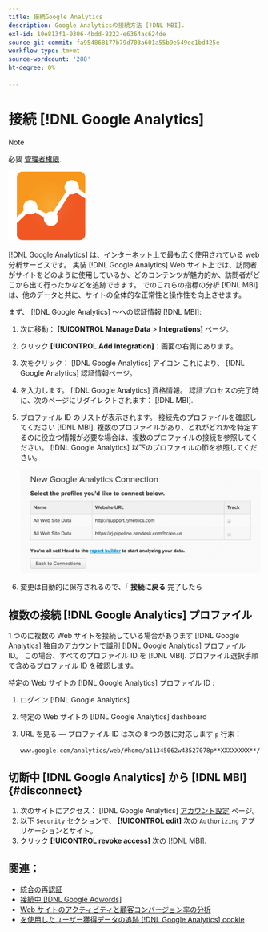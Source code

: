 ```yaml
---
title: 接続Google Analytics
description: Google Analyticsの接続方法 [!DNL MBI].
exl-id: 10e813f1-0306-4bdd-8222-e6364ac624de
source-git-commit: fa954868177b79d703a601a55b9e549ec1bd425e
workflow-type: tm+mt
source-wordcount: '288'
ht-degree: 0%

---
```


# 接続 [!DNL Google Analytics]

>[!NOTE]
>
>必要 [管理者権限](../../../administrator/user-management/user-management.md).

![](../../../assets/google-analytics-logo.png)

[!DNL Google Analytics] は、インターネット上で最も広く使用されている web 分析サービスです。 実装 [!DNL Google Analytics] Web サイト上では、訪問者がサイトをどのように使用しているか、どのコンテンツが魅力的か、訪問者がどこから出て行ったかなどを追跡できます。 でのこれらの指標の分析 [!DNL MBI]は、他のデータと共に、サイトの全体的な正常性と操作性を向上させます。

まず、 [!DNL Google Analytics] ～への認証情報 [!DNL MBI]:

1. 次に移動： **[!UICONTROL Manage Data** > **Integrations]** ページ。
1. クリック **[!UICONTROL Add Integration]**：画面の右側にあります。
1. 次をクリック： [!DNL Google Analytics] アイコン これにより、 [!DNL Google Analytics] 認証情報ページ。
1. を入力します。 [!DNL Google Analytics] 資格情報。 認証プロセスの完了時に、次のページにリダイレクトされます： [!DNL MBI].
1. プロファイル ID のリストが表示されます。 接続先のプロファイルを確認してください [!DNL MBI]. 複数のプロファイルがあり、どれがどれかを特定するのに役立つ情報が必要な場合は、複数のプロファイルの接続を参照してください。 [!DNL Google Analytics] 以下のプロファイルの節を参照してください。

   ![](../../../assets/list-profile-id.png)<!--{: width="600px"}-->

1. 変更は自動的に保存されるので、「 **接続に戻る** 完了したら

## 複数の接続 [!DNL Google Analytics] プロファイル

1 つのに複数の Web サイトを接続している場合があります [!DNL Google Analytics] 独自のアカウントで識別 [!DNL Google Analytics] プロファイル ID。 この場合、すべてのプロファイル ID を [!DNL MBI]. プロファイル選択手順で含めるプロファイル ID を確認します。

特定の Web サイトの [!DNL Google Analytics] プロファイル ID :

1. ログイン [!DNL Google Analytics]
1. 特定の Web サイトの [!DNL Google Analytics] dashboard
1. URL を見る — プロファイル ID は次の 8 つの数に対応します `p` 行末：

   `www.google.com/analytics/web/#home/a11345062w43527078p**XXXXXXXX**/`

## 切断中 [!DNL Google Analytics] から [!DNL MBI] {#disconnect}

1. 次のサイトにアクセス： [!DNL Google Analytics] [アカウント設定](https://www.google.com/accounts/) ページ。
1. 以下 `Security` セクションで、 **[!UICONTROL edit]** 次の `Authorizing` アプリケーションとサイト。
1. クリック **[!UICONTROL revoke access]** 次の [!DNL MBI].

## 関連：

* [統合の再認証](https://experienceleague.adobe.com/docs/commerce-knowledge-base/kb/how-to/mbi-reauthenticating-integrations.html?lang=en)
* [接続中 [!DNL Google Adwords]](../integrations/google-adwords.md)
* [Web サイトのアクティビティと顧客コンバージョン率の分析](../../analysis/web-act-cust-conversion.md)
* [を使用したユーザー獲得データの追跡 [!DNL Google Analytics] cookie](../../analysis/google-track-user-acq.md)
